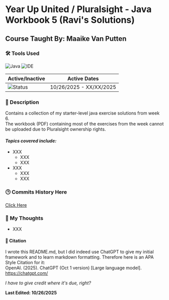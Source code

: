 # Year Up United / Pluralsight - Java Workbook 5 (Ravi's Solutions)
## Course Taught By: Maaike Van Putten

### 🛠️ Tools Used
![Java](https://img.shields.io/badge/language-Java-blue.svg)
![IDE](https://img.shields.io/badge/IDE-IntelliJ-orange)

| Active/Inactive | Active Dates |
| --- | --- |
| ![Status](https://img.shields.io/badge/status-active-brightgreen) | 10/26/2025 - XX/XX/2025|

### 📝 Description
Contains a collection of my starter-level java exercise solutions from week 6. <br>
The workbook (PDF) containing most of the exercises from the week cannot be uploaded due to Pluralsight ownership rights. <br>

#### *Topics covered include:*<br>
- XXX
  - XXX
  - XXX
- XXX
  - XXX
  - XXX  
  

### 🕒 Commits History Here
[Click Here](https://github.com/gitraspigner/workbook-5/commits/master)

### 💭 My Thoughts
- XXX  

#### 🔖 Citation
I wrote this README.md, but I did indeed use ChatGPT to give my initial framework and to learn markdown formatting. Therefore here is an APA Style Citation for it:  <br>
OpenAI. (2025). ChatGPT (Oct 1 version) [Large language model]. https://chatgpt.com/ <br>

*I have to give credit where it's due, right?* <br>

**Last Edited: 10/26/2025**
